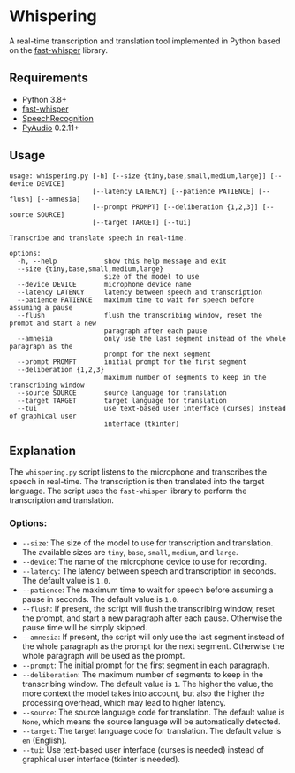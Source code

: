 # Whispering
A real-time transcription and translation tool implemented in Python based on the [fast-whisper](https://github.com/SYSTRAN/faster-whisper) library.

## Requirements

- Python 3.8+
- [fast-whisper](https://github.com/SYSTRAN/faster-whisper)
- [SpeechRecognition](https://pypi.org/project/SpeechRecognition)
- [PyAudio](https://pypi.org/project/PyAudio) 0.2.11+

## Usage

```
usage: whispering.py [-h] [--size {tiny,base,small,medium,large}] [--device DEVICE]
                     [--latency LATENCY] [--patience PATIENCE] [--flush] [--amnesia]
                     [--prompt PROMPT] [--deliberation {1,2,3}] [--source SOURCE]
                     [--target TARGET] [--tui]

Transcribe and translate speech in real-time.

options:
  -h, --help            show this help message and exit
  --size {tiny,base,small,medium,large}
                        size of the model to use
  --device DEVICE       microphone device name
  --latency LATENCY     latency between speech and transcription
  --patience PATIENCE   maximum time to wait for speech before assuming a pause
  --flush               flush the transcribing window, reset the prompt and start a new
                        paragraph after each pause
  --amnesia             only use the last segment instead of the whole paragraph as the
                        prompt for the next segment
  --prompt PROMPT       initial prompt for the first segment
  --deliberation {1,2,3}
                        maximum number of segments to keep in the transcribing window
  --source SOURCE       source language for translation
  --target TARGET       target language for translation
  --tui                 use text-based user interface (curses) instead of graphical user
                        interface (tkinter)
```

## Explanation

The `whispering.py` script listens to the microphone and transcribes the speech in real-time. The transcription is then translated into the target language. The script uses the `fast-whisper` library to perform the transcription and translation.

### Options:

- `--size`: The size of the model to use for transcription and translation. The available sizes are `tiny`, `base`, `small`, `medium`, and `large`.
- `--device`: The name of the microphone device to use for recording.
- `--latency`: The latency between speech and transcription in seconds. The default value is `1.0`.
- `--patience`: The maximum time to wait for speech before assuming a pause in seconds. The default value is `1.0`.
- `--flush`: If present, the script will flush the transcribing window, reset the prompt, and start a new paragraph after each pause. Otherwise the pause time will be simply skipped.
- `--amnesia`: If present, the script will only use the last segment instead of the whole paragraph as the prompt for the next segment. Otherwise the whole paragraph will be used as the prompt.
- `--prompt`: The initial prompt for the first segment in each paragraph.
- `--deliberation`: The maximum number of segments to keep in the transcribing window. The default value is `1`. The higher the value, the more context the model takes into account, but also the higher the processing overhead, which may lead to higher latency.
- `--source`: The source language code for translation. The default value is `None`, which means the source language will be automatically detected.
- `--target`: The target language code for translation. The default value is `en` (English).
- `--tui`: Use text-based user interface (curses is needed) instead of graphical user interface (tkinter is needed).

